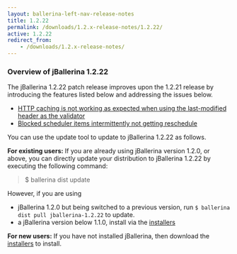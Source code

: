 ```yaml
---
layout: ballerina-left-nav-release-notes
title: 1.2.22
permalink: /downloads/1.2.x-release-notes/1.2.22/
active: 1.2.22
redirect_from:
    - /downloads/1.2.x-release-notes/
---
```


### Overview of jBallerina 1.2.22
The jBallerina 1.2.22 patch release improves upon the 1.2.21 release by introducing the features listed below and addressing the issues below.

- [HTTP caching is not working as expected when using the last-modified header as the validator](https://github.com/ballerina-platform/ballerina-lang/issues/34041)
- [Blocked scheduler items intermittently not getting reschedule](https://github.com/ballerina-platform/ballerina-lang/issues/33827)

You can use the update tool to update to jBallerina 1.2.22 as follows.

**For existing users:**
If you are already using jBallerina version 1.2.0, or above, you can directly update your distribution to jBallerina 1.2.22 by executing the following command:

> $ ballerina dist update

However, if you are using

- jBallerina 1.2.0 but being switched to a previous version, run `$ ballerina dist pull jballerina-1.2.22` to update.
- a jBallerina version below 1.1.0, install via the [installers](https://ballerina.io/downloads/)

**For new users:**
If you have not installed jBallerina, then download the [installers](https://ballerina.io/downloads/) to install.

<style>.cGitButtonContainer, .cBallerinaTocContainer {display:none;}</style>




